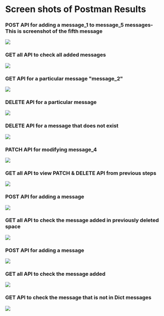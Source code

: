 # Screen shots of Postman Results

### POST API for adding a message_1 to message_5 messages-This is screenshot of the fifth message

![](image.png)


### GET all API to check all added messages

![](image-1.png)


### GET API for a particular message "message_2"

![](image-2.png)


### DELETE API for a particular message

![](image-3.png)


### DELETE API for a message that does not exist

![](image-4.png)


### PATCH API for modifying message_4

![](image-5.png)


### GET all API to view PATCH & DELETE API from previous steps

![](image-6.png)


### POST API for adding a message

![](image-7.png)


### GET all API to check the message added in previously deleted space

![](image-8.png)


### POST API for adding a message

![](image-9.png)


### GET all API to check the message added

![](image-10.png)


### GET API to check the message that is not in Dict messages

![](image-11.png)
